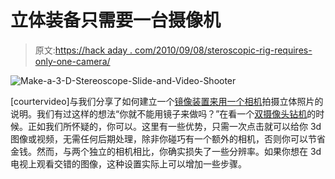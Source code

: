 # 立体装备只需要一台摄像机

> 原文:[https://hack aday . com/2010/09/08/steroscopic-rig-requires-only-one-camera/](https://hackaday.com/2010/09/08/steroscopic-rig-requires-only-one-camera/)

![](../Images/e92b9fa7427053eebd89be6e1ca07499.png "Make-a-3-D-Stereoscope-Slide-and-Video-Shooter")

[courtervideo]与我们分享了如何建立一个[镜像装置来用一个相机](http://www.instructables.com/id/Make-a-3-D-Stereoscope-Slide-and-Video-Shooter/)拍摄立体照片的说明。我们有过这样的想法“你就不能用镜子来做吗？”在看一个[双摄像头钻机](http://hackaday.com/2010/01/14/spherical-and-stereoscopic-photography/)的时候。正如我们所怀疑的，你可以。这里有一些优势，只需一次点击就可以给你 3d 图像或视频，无需任何后期处理，除非你碰巧有一个额外的相机，否则你可以节省金钱。然而，与两个独立的相机相比，你确实损失了一些分辨率。如果你想在 3d 电视上观看交错的图像，这种设置实际上可以增加一些步骤。